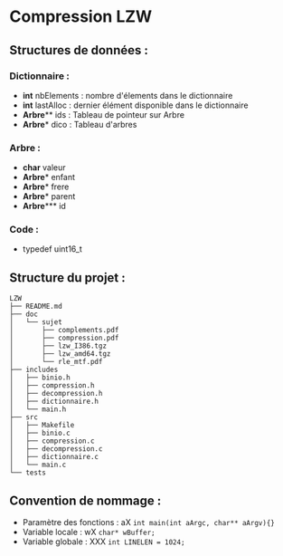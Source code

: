 Compression LZW
===============

Structures de données :
------------------------

### Dictionnaire :
- **int** nbElements : nombre d'élements dans le dictionnaire
- **int** lastAlloc : dernier élément disponible dans le dictionnaire
- **Arbre**** ids : Tableau de pointeur sur Arbre
- **Arbre*** dico : Tableau d'arbres

### Arbre :
- **char** valeur
- **Arbre*** enfant
- **Arbre*** frere
- **Arbre*** parent
- **Arbre**\*\*\* id

### Code :
- typedef uint16_t


Structure du projet :
---------------------
```
LZW
├── README.md
├── doc
│   └── sujet
│       ├── complements.pdf
│       ├── compression.pdf
│       ├── lzw_I386.tgz
│       ├── lzw_amd64.tgz
│       └── rle_mtf.pdf
├── includes
│   ├── binio.h
│   ├── compression.h
│   ├── decompression.h
│   ├── dictionnaire.h
│   └── main.h
├── src
│   ├── Makefile
│   ├── binio.c
│   ├── compression.c
│   ├── decompression.c
│   ├── dictionnaire.c
│   └── main.c
└── tests
```

Convention de nommage :
---------------------
- Paramètre des fonctions : aX ``` int main(int aArgc, char** aArgv){} ```
- Variable locale : wX ```char* wBuffer;```
- Variable globale : XXX ```int LINELEN = 1024;```
